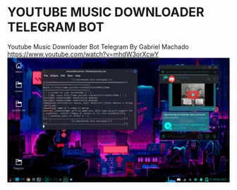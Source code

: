 # YOUTUBE MUSIC DOWNLOADER TELEGRAM BOT
Youtube Music Downloader Bot Telegram By Gabriel Machado <br>
https://www.youtube.com/watch?v=mhdW3orXcwY <br>
<img src="youtube_telegram.png">

